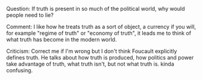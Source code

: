 Question: If truth is present in so much of the political world, why would people need to lie?

Comment: I like how he treats truth as a sort of object, a currency if you will, for example "regime of truth" or "economy of truth", it leads me to think of what truth has become in the modern world.

Criticism: Correct me if I'm wrong but I don't think Foucault explicitly defines truth. He talks about how truth is produced, how politics and power take advantage of truth, what truth isn't, but not what truth is. kinda confusing.